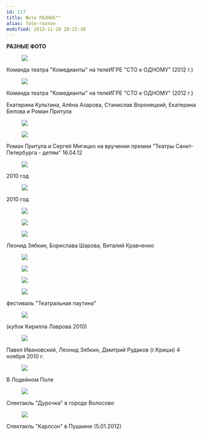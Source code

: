 ```yaml
---
id: 117
title: Фото РАЗНОЕ""
alias: foto-raznoe
modified: 2013-11-28 20:25:38
---
```


**РАЗНЫЕ ФОТО**

<figure><img src="./images/stories/random/sto k odnomy2222.jpg" /></figure>

Команда театра "Комедианты" на телеИГРЕ "СТО к ОДНОМУ" (2012 г.)

<figure><img src="./images/stories/random/sto k odnomy 1111.jpg" /></figure>

Команда театра "Комедианты" на телеИГРЕ "СТО к ОДНОМУ" (2012 г.)

Екатерина Культина, Алёна Азарова, Станислав Воронецкий, Екатерина Белова и Роман Притула

<figure><img src="./images/stories/random/tttruppa 2012.jpg" /></figure>

<figure><img src="./images/stories/random/premia teatr-detiam 1.jpg" /></figure>

Роман Притула и Сергей Мигицко на вручении премии "Театры Санкт-Петербурга - детям" 16.04.12

<figure><img src="./images/stories/random/tryppa.jpg" /></figure>

2010 год

<figure><img src="./images/stories/random/img_5975.jpg" /></figure>

2010 год

<figure><img src="./images/stories/random/foto raznie.jpg" /></figure>

<figure><img src="./images/stories/random/foto raznie2.jpg" /></figure>

<figure><img src="./images/stories/random/foto raznie3.jpg" /></figure>

Леонид Зябкин, Борислава Шарова, Виталий Кравченко

<figure><img src="./images/stories/random/foto raznie4.jpg" /></figure>

<figure><img src="./images/stories/random/foto raznie5.jpg" /></figure>

<figure><img src="./images/stories/random/dyrochka.jpg" /></figure>

<figure><img src="./images/stories/random/teatralnaia paytina.jpg" /></figure>

фестиваль "Театральная паутина"

<figure><img src="./images/stories/random/fytbol.jpg" /></figure>

(кубок Кирилла Лаврова 2010)

<figure><img src="./images/stories/random/sirano.jpg" /></figure>

Павел Ивановский, Леонид Зябкин, Дмитрий Рудаков (г.Криши) 4 ноября 2010 г.

<figure><img src="./images/stories/random/v lodeinom pole.jpg" /></figure>

В Лодейном Поле

<figure><img src="./images/stories/random/v volosovo.jpg" /></figure>

Спектакль "Дурочка" в городе Волосово

<figure><img src="./images/stories/random/karlson v pushkine.jpg" /></figure>

Спектакль "Карлсон" в Пушкине (5.01.2012)

